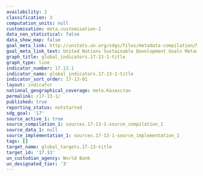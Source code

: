 ```yaml
---
availability: 2
classification: 3
computation_units: null
customisation: meta.customisation-1
data_non_statistical: false
data_show_map: false
goal_meta_link: http://unstats.un.org/sdgs/files/metadata-compilation/Metadata-Goal-17.pdf
goal_meta_link_text: United Nations Sustainable Development Goals Metadata (pdf 468kB)
graph_title: global_indicators.17-13-1-title
graph_type: line
indicator_number: 17.13.1
indicator_name: global_indicators.17-13-1-title
indicator_sort_order: 17-13-01
layout: indicator
national_geographical_coverage: meta.Казахстан
permalink: /17-13-1/
published: true
reporting_status: notstarted
sdg_goal: '17'
source_active_1: true
source_compilation_1: sources.17-13-1-source_compilation_1
source_data_1: null
source_implementation_1: sources.17-13-1-source_implementation_1
tags: []
target_name: global_targets.17-13-title
target_id: '17.13'
un_custodian_agency: World Bank
un_designated_tier: '3'
---
```

